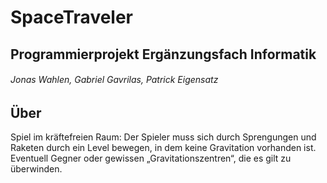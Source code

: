 # SpaceTraveler
## Programmierprojekt Ergänzungsfach Informatik
###### Jonas Wahlen, Gabriel Gavrilas, Patrick Eigensatz

## Über
Spiel im kräftefreien Raum: Der Spieler muss sich durch Sprengungen
und Raketen durch ein Level bewegen, in dem keine Gravitation vorhanden
ist. Eventuell Gegner oder gewissen „Gravitationszentren“, die es gilt zu überwinden. 


